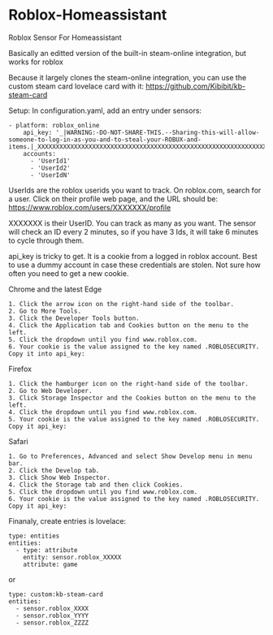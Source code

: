 # Roblox-Homeassistant
Roblox Sensor For Homeassistant

Basically an editted version of the built-in steam-online integration, but works for roblox

Because it largely clones the steam-online integration, you can use the custom steam card lovelace card with it:
https://github.com/Kibibit/kb-steam-card

Setup:
In configuration.yaml, add an entry under sensors:

```
- platform: roblox_online
    api_key: '_|WARNING:-DO-NOT-SHARE-THIS.--Sharing-this-will-allow-someone-to-log-in-as-you-and-to-steal-your-ROBUX-and-items.|_XXXXXXXXXXXXXXXXXXXXXXXXXXXXXXXXXXXXXXXXXXXXXXXXXXXXXXXXXXXXXXXXXXXXXXXXXXXXXXXXXXXXXXXXXXXXXXX'
    accounts:
      - 'UserId1'
      - 'UserId2'
      - 'UserIdN'
 ```

UserIds are the roblox userids you want to track. On roblox.com, search for a user. Click on their profile web page, and the URL should be:
https://www.roblox.com/users/XXXXXXX/profile

XXXXXXX is their UserID. You can track as many as you want. The sensor will check an ID every 2 minutes, so if you have 3 Ids, it will take 6 minutes to cycle through them.

api_key is tricky to get. It is a cookie from a logged in roblox account. Best to use a dummy account in case these credentials are stolen. Not sure how often you need to get a new cookie.

Chrome and the latest Edge
```
1. Click the arrow icon on the right-hand side of the toolbar. 
2. Go to More Tools. 
3. Click the Developer Tools button. 
4. Click the Application tab and Cookies button on the menu to the left. 
5. Click the dropdown until you find www.roblox.com. 
6. Your cookie is the value assigned to the key named .ROBLOSECURITY. Copy it into api_key:
```
Firefox
```
1. Click the hamburger icon on the right-hand side of the toolbar. 
2. Go to Web Developer. 
3. Click Storage Inspector and the Cookies button on the menu to the left. 
4. Click the dropdown until you find www.roblox.com. 
5. Your cookie is the value assigned to the key named .ROBLOSECURITY. Copy it api_key:
```
Safari
```
1. Go to Preferences, Advanced and select Show Develop menu in menu bar. 
2. Click the Develop tab. 
3. Click Show Web Inspector. 
4. Click the Storage tab and then click Cookies. 
5. Click the dropdown until you find www.roblox.com. 
6. Your cookie is the value assigned to the key named .ROBLOSECURITY. Copy it api_key:
```

Finanaly, create entries is lovelace:
```
type: entities
entities:
  - type: attribute
    entity: sensor.roblox_XXXXX
    attribute: game  
```    
or
```
type: custom:kb-steam-card
entities:
  - sensor.roblox_XXXX
  - sensor.roblox_YYYY
  - sensor.roblox_ZZZZ
```  
